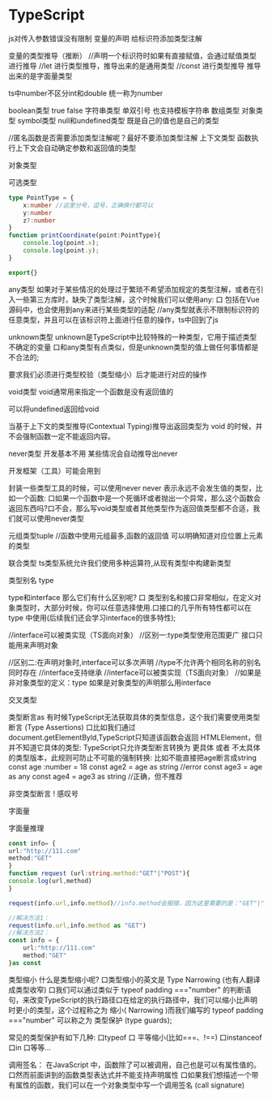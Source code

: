 # TypeScript
js对传入参数错误没有限制
变量的声明
给标识符添加类型注解

变量的类型推导（推断）
//声明一个标识符时如果有直接赋值，会通过赋值类型进行推导
//let 进行类型推导，推导出来的是通用类型
//const 进行类型推导 推导出来的是字面量类型

ts中number不区分int和double 统一称为number

boolean类型 true false
字符串类型 单双引号 也支持模板字符串
数组类型
对象类型
symbol类型
null和undefined类型
既是自己的值也是自己的类型

//匿名函数是否需要添加类型注解呢？最好不要添加类型注解
上下文类型
函数执行上下文会自动确定参数和返回值的类型


对象类型

可选类型
```ts
type PointType = {
    x:number //这里分号，逗号，正确换行都可以
    y:number
    z?:number
}
function printCoordinate(point:PointType){
    console.log(point.x);
    console.log(point.y);
}

export{}
```



any类型
如果对于某些情况的处理过于繁琐不希望添加规定的类型注解，或者在引入一些第三方库时，缺失了类型注解，这个时候我们可以使用any:
口 包括在Vue源码中，也会使用到any来进行某些类型的适配
//any类型就表示不限制标识符的任意类型，并且可以在该标识符上面进行任意的操作，ts中回到了js


unknown类型
unknown是TypeScript中比较特殊的一种类型，它用于描述类型不确定的变量
口和any类型有点类似，但是unknown类型的值上做任何事情都是不合法的;

要求我们必须进行类型校验（类型缩小）后才能进行对应的操作

void类型
void通常用来指定一个函数是没有返回值的

可以将undefined返回给void

当基于上下文的类型推导(Contextual Typing)推导出返回类型为 void 的时候，并不会强制函数一定不能返回内容。


never类型
开发基本不用 某些情况会自动推导出never

开发框架（工具）可能会用到

封装一些类型工具的时候，可以使用never 
never 表示永远不会发生值的类型，比如一个函数:
口如果一个函数中是一个死循环或者抛出一个异常，那么这个函数会返回东西吗?口不会，那么写void类型或者其他类型作为返回值类型都不合适，我们就可以使用never类型

元组类型tuple
//函数中使用元组最多,函数的返回值
可以明确知道对应位置上元素的类型


联合类型
ts类型系统允许我们使用多种运算符,从现有类型中构建新类型

类型别名
type

type和interface
那么它们有什么区别呢?
口 类型别名和接口非常相似，在定义对象类型时，大部分时候，你可以任意选择使用.口接口的几乎所有特性都可以在 type 中使用(后续我们还会学习interface的很多特性);


//interface可以被类实现（TS面向对象）
//区别一:type类型使用范围更广 接口只能用来声明对象

//区别二:在声明对象时,interface可以多次声明
//type不允许两个相同名称的别名同时存在
//interface支持继承
//interface可以被类实现（TS面向对象）
//如果是非对象类型的定义：type 如果是对象类型的声明那么用interface


交叉类型


类型断言as
有时候TypeScript无法获取具体的类型信息，这个我们需要使用类型断言 (Type Assertions)
口比如我们通过 document.getElementByld,TypeScript只知道该函数会返回 HTMLElement，但并不知道它具体的类型:
TypeScript只允许类型断言转换为 更具体 或者 不太具体 的类型版本，此规则可防止不可能的强制转换:
比如不能直接把age断言成string
const age :number = 18
const age2 = age as string //error
const age3 = age as any
const age4 = age3 as string //正确，但不推荐


非空类型断言
! 感叹号

字面量

字面量推理
```ts
const info= {
url:"http://111.com"
method:"GET"
}
function request (url:string.method:"GET"|"POST"){
console.log(url,method)
}

request(info.url,info.method)//info.method会报错，因为这里需要的是："GET"|"POST"类型，而传递的值是一个string类型,值为"GET"
```
```ts
//解决方法1：
request(info.url,info.method as "GET")
//解决方法2：
const info = {
    url:"http://111.com"
    method:"GET"
}as const 
```


类型缩小
什么是类型缩小呢?
口类型缩小的英文是 Type Narrowing (也有人翻译成类型收窄)
口我们可以通过类似于 typeof padding ==="number" 的判断语句，来改变TypeScript的执行路径口在给定的执行路径中，我们可以缩小比声明时更小的类型，这个过程称之为 缩小( Narrowing )而我们编写的 typeof padding ==="number" 可以称之为 类型保护 (type guards);

常见的类型保护有如下几种:
口typeof
口 平等缩小(比如===、!==)
口instanceof
口in
口等等...

调用签名：
在JavaScript 中，函数除了可以被调用，自己也是可以有属性值的。
口然而前面讲到的函数类型表达式并不能支持声明属性
口如果我们想描述一个带有属性的函数，我们可以在一个对象类型中写一个调用签名 (call signature)